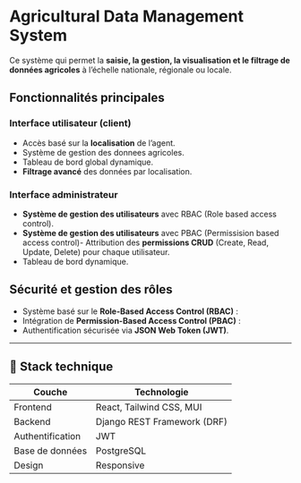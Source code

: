 # Agricultural Data Management System 

Ce système qui permet la **saisie, la gestion, la visualisation et le filtrage de données agricoles** à l’échelle nationale, régionale ou locale.

## Fonctionnalités principales

### Interface utilisateur (client)
- Accès basé sur la **localisation** de l’agent.
- Système de gestion des donnees agricoles.
- Tableau de bord global dynamique.
- **Filtrage avancé** des données par localisation.

### Interface administrateur
- **Système de gestion des utilisateurs** avec RBAC (Role based access control).
- **Système de gestion des utilisateurs** avec PBAC (Permissision based access control)- Attribution des **permissions CRUD** (Create, Read, Update, Delete) pour chaque utilisateur.
- Tableau de bord dynamique.


## Sécurité et gestion des rôles

- Système basé sur le **Role-Based Access Control (RBAC)** :
- Intégration de **Permission-Based Access Control (PBAC)** :
- Authentification sécurisée via **JSON Web Token (JWT)**.

---

## 🧰 Stack technique

| Couche       | Technologie                  |
|--------------|------------------------------|
| Frontend     | React, Tailwind CSS, MUI     |
| Backend      | Django REST Framework (DRF)  |
| Authentification | JWT       |
| Base de données | PostgreSQL                |
| Design       | Responsive |







